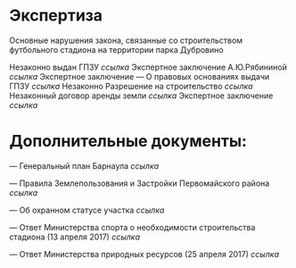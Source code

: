 # Экспертиза

Основные нарушения закона, связанные со строительством футбольного стадиона на территории парка Дубровино

Незаконно выдан ГПЗУ _ссылка_
Экспертное заключение А.Ю.Рябининой  _ссылка_
Экспертное заключение — О правовых основаниях выдачи ГПЗУ _ссылка_
Незаконно Разрешение на строительство _ссылка_
Незаконный договор аренды земли _ссылка_
Экспертное заключение _ссылка_

# Дополнительные документы:

— Генеральный план Барнаула  _ссылка_

— Правила Землепользования и Застройки Первомайского района _ссылка_

— Об охранном статусе участка  _ссылка_

— Ответ Министерства спорта о необходимости строительства стадиона (13 апреля 2017) _ссылка_

— Ответ Министерства природных ресурсов (25 апреля 2017) _ссылка_
